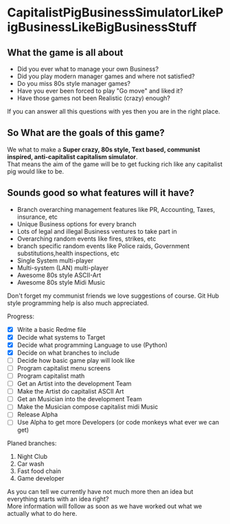 # CapitalistPigBusinessSimulatorLikePigBusinessLikeBigBusinessStuff
## What the game is all about
* Did you ever what to manage your own Business?
* Did you play modern manager games and where not satisfied?
* Do you miss 80s style manager games?
* Have you ever been forced to play "Go move" and liked it?
* Have those games not been Realistic (crazy) enough?

If you can answer all this questions with yes then you are in the right place.

## So What are the goals of this game?
We what to make a **Super crazy, 80s style, Text based, communist inspired, anti-capitalist capitalism simulator**.  
That means the aim of the game will be to get fucking rich like any capitalist pig would like to be.
## Sounds good so what features will it have?
- Branch overarching management features like PR, Accounting, Taxes, insurance, etc
- Unique Business options for every branch
- Lots of legal and illegal Business ventures to take part in
- Overarching random events like fires, strikes, etc
- branch specific random events like Police raids, Government substitutions,health inspections, etc
- Single System multi-player
- Multi-system (LAN) multi-player
- Awesome 80s style ASCII-Art
- Awesome 80s style Midi Music

Don't forget my communist friends we love suggestions of course.
Git Hub style programming help is also much appreciated.

Progress:
- [x] Write a basic Redme file
- [x] Decide what systems to Target
- [x] Decide what programming Language to use (Python)
- [x] Decide on what branches to include
- [ ] Decide how basic game play will look like
- [ ] Program capitalist menu screens
- [ ] Program capitalist math
- [ ] Get an Artist into the development Team
- [ ] Make the Artist do capitalist ASCII Art
- [ ] Get an Musician into the development Team
- [ ] Make the Musician compose capitalist midi Music
- [ ] Release Alpha
- [ ] Use Alpha to get more Developers (or code monkeys what ever we can get)

Planed branches:
1. Night Club
1. Car wash
1. Fast food chain
1. Game developer

As you can tell we currently have not much more then an idea but everything starts with an idea right?  
More information will follow as soon as we have worked out what we actually what to do here.

